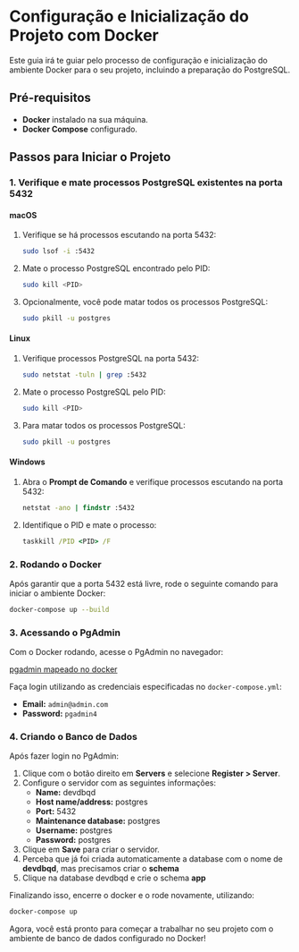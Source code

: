 # Configuração e Inicialização do Projeto com Docker

Este guia irá te guiar pelo processo de configuração e inicialização do ambiente Docker para o seu projeto, incluindo a preparação do PostgreSQL.

## Pré-requisitos

- **Docker** instalado na sua máquina.
- **Docker Compose** configurado.

## Passos para Iniciar o Projeto

### 1. Verifique e mate processos PostgreSQL existentes na porta 5432

#### macOS

1. Verifique se há processos escutando na porta 5432:
   ```bash
   sudo lsof -i :5432
   ```

2. Mate o processo PostgreSQL encontrado pelo PID:
   ```bash
   sudo kill <PID>
   ```

3. Opcionalmente, você pode matar todos os processos PostgreSQL:
   ```bash
   sudo pkill -u postgres
   ```

#### Linux

1. Verifique processos PostgreSQL na porta 5432:
   ```bash
   sudo netstat -tuln | grep :5432
   ```

2. Mate o processo PostgreSQL pelo PID:
   ```bash
   sudo kill <PID>
   ```

3. Para matar todos os processos PostgreSQL:
   ```bash
   sudo pkill -u postgres
   ```

#### Windows

1. Abra o **Prompt de Comando** e verifique processos escutando na porta 5432:
   ```cmd
   netstat -ano | findstr :5432
   ```

2. Identifique o PID e mate o processo:
   ```cmd
   taskkill /PID <PID> /F
   ```

### 2. Rodando o Docker

Após garantir que a porta 5432 está livre, rode o seguinte comando para iniciar o ambiente Docker:

```bash
docker-compose up --build
```

### 3. Acessando o PgAdmin

Com o Docker rodando, acesse o PgAdmin no navegador:

[pgadmin mapeado no docker](http://localhost:5050/login?next=/)

Faça login utilizando as credenciais especificadas no `docker-compose.yml`:

- **Email:** `admin@admin.com`
- **Password:** `pgadmin4`

### 4. Criando o Banco de Dados

Após fazer login no PgAdmin:

1. Clique com o botão direito em **Servers** e selecione **Register > Server**.
2. Configure o servidor com as seguintes informações:
   - **Name:** devdbqd
   - **Host name/address:** postgres
   - **Port:** 5432
   - **Maintenance database:** postgres
   - **Username:** postgres
   - **Password:** postgres
3. Clique em **Save** para criar o servidor.
4. Perceba que já foi criada automaticamente a database com o nome de **devdbqd**, mas precisamos criar o **schema**
5. Clique na database devdbqd e crie o schema **app**

Finalizando isso, encerre o docker e o rode novamente, utilizando:

```bash
docker-compose up
```


Agora, você está pronto para começar a trabalhar no seu projeto com o ambiente de banco de dados configurado no Docker!

